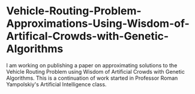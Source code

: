 # Vehicle-Routing-Problem-Approximations-Using-Wisdom-of-Artifical-Crowds-with-Genetic-Algorithms
I am working on publishing a paper on approximating solutions to the Vehicle Routing Problem using Wisdom of Artificial Crowds with Genetic Algorithms.  This is a continuation of work started in Professor Roman Yampolskiy's Artificial Intelligence class.
